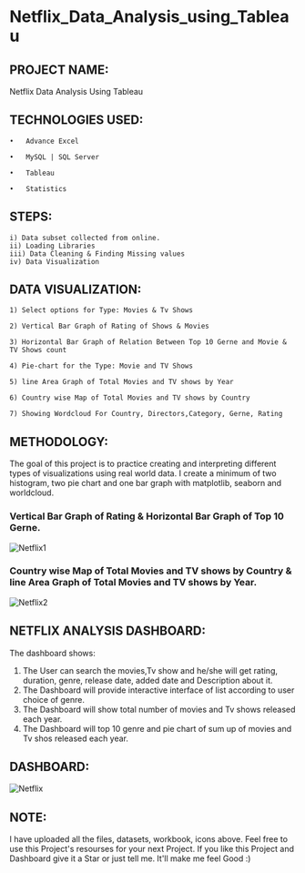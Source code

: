# Netflix_Data_Analysis_using_Tableau

## PROJECT NAME: 

Netflix Data Analysis Using Tableau 


## TECHNOLOGIES USED:

    •	Advance Excel

    •	MySQL | SQL Server

    •	Tableau

    •	Statistics
    
## STEPS:

    i) Data subset collected from online.
    ii) Loading Libraries
    iii) Data Cleaning & Finding Missing values
    iv) Data Visualization
    
## DATA VISUALIZATION: 


    1) Select options for Type: Movies & Tv Shows
    
    2) Vertical Bar Graph of Rating of Shows & Movies
    
    3) Horizontal Bar Graph of Relation Between Top 10 Gerne and Movie & TV Shows count
    
    4) Pie-chart for the Type: Movie and TV Shows
    
    5) line Area Graph of Total Movies and TV shows by Year
    
    6) Country wise Map of Total Movies and TV shows by Country
    
    7) Showing Wordcloud For Country, Directors,Category, Gerne, Rating
    

## METHODOLOGY:


The goal of this project is to practice creating and interpreting different types of visualizations using real world data. I create a minimum of two histogram, two pie chart and one bar graph with matplotlib, seaborn and worldcloud.

### Vertical Bar Graph of Rating & Horizontal Bar Graph of Top 10 Gerne.

![Netflix1](https://user-images.githubusercontent.com/124501309/218270328-913ef05d-c6dc-478c-93ef-cc1dacdc1751.jpg)



### Country wise Map of Total Movies and TV shows by Country & line Area Graph of Total Movies and TV shows by Year.

![Netflix2](https://user-images.githubusercontent.com/124501309/218270348-03ad03b0-c9aa-4b19-a3fe-afe13298e67a.jpg)



## NETFLIX ANALYSIS DASHBOARD:

The dashboard shows:

1) The User can search the movies,Tv show and he/she will get rating, duration, genre, release date, added date and Description about it.
2) The Dashboard will provide interactive interface of list according to user choice of genre.
3) The Dashboard will show total number of movies and Tv shows released each year. 
4) The Dashboard will top 10 genre and pie chart of sum up of movies and Tv shos released each year.

## DASHBOARD:

![Netflix](https://user-images.githubusercontent.com/124501309/218270123-35907b8d-1ca2-4a7a-8087-5999b55c31f1.png)

## NOTE:

I have uploaded all the files, datasets, workbook, icons above. Feel free to use this Project's resourses for your next Project. If you like this Project and Dashboard give it a Star or just tell me. It'll make me feel Good :)

